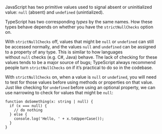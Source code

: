 JavaScript has two primitive values used to signal absent or uninitialized value: `null` (absent) and `undefined` (unintialized).

TypeScript has two corresponding _types_ by the same names. How these types behave depends on whether you have the `strictNullChecks` option on.

With `strictNullChecks` off, values that might be `null` or `undefined` can still be accessed normally, and the values `null` and `undefined` can be assigned to a property of any type. This is similar to how languages without `null` checks (e.g. C#, Java) behave. The lack of checking for these values tends to be a major source of bugs; TypeScript always recommend people turn `strictNullChecks` on if it’s practical to do so in the codebase.

With `strictNullChecks` on, when a value is `null` or `undefined`, you will need to test for those values before using methods or properties on that value. Just like checking for `undefined` before using an optional property, we can use narrowing to check for values that might be `null`:

```
function doSomething(x: string | null) {
  if (x === null) {
    // do nothing
  } else {
    console.log('Hello, ' + x.toUpperCase());
  }
}
```